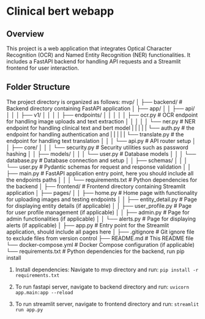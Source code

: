 # Clinical bert webapp

## Overview

This project is a web application that integrates Optical Character Recognition (OCR) and Named Entity Recognition (NER) functionalities. It includes a FastAPI backend for handling API requests and a Streamlit frontend for user interaction.

## Folder Structure

The project directory is organized as follows:
mvp/
│
├── backend/ # Backend directory containing FastAPI application
│ ├── app/
│ │ ├── api/
│ │ │ ├── v1/
│ │ │ │ ├── endpoints/
│ │ │ │ │ ├── ocr.py # OCR endpoint for handling image uploads and text extraction
│ │ │ │ │ └── ner.py # NER endpoint for handling clinical text and bert model
| | | | | └── auth.py # the endpoint for handling authentication and 
| | | | | └── translate.py # the endpoint for handling text translation
│ │ │ └── api.py # API router setup
│ │ ├── core/
│ │ │ └── security.py # Security utilities such as password hashing
│ │ ├── models/
│ │ │ └── user.py # Database models
│ │ │ └── database.py # Database connection and setup
│ │ ├── schemas/
│ │ │ └── user.py # Pydantic schemas for request and response validation
│ │ ├── main.py # FastAPI application entry point, here you should include all the endpoints paths
│ │ 
│ └── requirements.txt # Python dependencies for the backend
│
├── frontend/ # Frontend directory containing Streamlit application
│ ├── pages/
│ │ ├── home.py # Home page with functionality for uploading images and testing endpoints
│ │ ├── entity_detail.py # Page for displaying entity details (if applicable)
│ │ ├── user_profile.py # Page for user profile management (if applicable)
│ │ ├── admin.py # Page for admin functionalities (if applicable)
│ │ └── alerts.py # Page for displaying alerts (if applicable)
│ ├── app.py # Entry point for the Streamlit application, should include all pages here
│ 
├── .gitignore # Git ignore file to exclude files from version control
├── README.md # This README file
└── docker-compose.yml # Docker Compose configuration (if applicable)
└── requirements.txt # Python dependencies for the backend, run pip install

1. Install dependencies:
Navigate to mvp directory and run:
`pip install -r requirements.txt`


2. To run fastapi server, navigate to backend directory and run:
`uvicorn app.main:app --reload`

3. To run streamlit server, navigate to frontend directory and run:
`streamlit run app.py`

